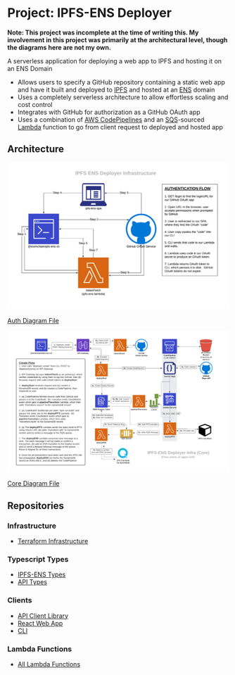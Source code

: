 # Project: IPFS-ENS Deployer

**Note: This project was incomplete at the time of writing this. My involvement in this project was primarily at the architectural level, though the diagrams here are not my own.**

A serverless application for deploying a web app to IPFS and hosting it on an ENS Domain
* Allows users to specify a GitHub repository containing a static web app and have it built and deployed to [IPFS](https://ipfs.io/) and hosted at an [ENS](https://ens.domains/) domain
* Uses a completely serverless architecture to allow effortless scaling and cost control
* Integrates with GitHub for authorization as a GitHub OAuth app
* Uses a combination of [AWS CodePipelines](https://aws.amazon.com/codepipeline/) and an [SQS](https://aws.amazon.com/sqs/)-sourced [Lambda](https://aws.amazon.com/lambda/) function to go from client request to deployed and hosted app

## Architecture

![IPFS-ENS Deployer Auth](auth-architecture.png "IPFS-ENS Auth Architecture Diagram")

[Auth Diagram File](auth-architecture.png)

![IPFS-ENS Deployer Core](core-architecture.png "IPFS-ENS Core Architecture Diagram")

[Core Diagram File](core-architecture.png)

## Repositories

### Infrastructure

* [Terraform Infrastructure](https://github.com/Lsquared13/terraform-ipfs-ens)

### Typescript Types

* [IPFS-ENS Types](https://github.com/Lsquared13/ipfs-ens-types)
* [API Types](https://github.com/Lsquared13/api-types)

### Clients

* [API Client Library](https://github.com/Lsquared13/ipfs-ens-api-client)
* [React Web App](https://github.com/Lsquared13/ipfs-ens-spa)
* [CLI](https://github.com/Lsquared13/ipfs-ens-cli)

### Lambda Functions

* [All Lambda Functions](https://github.com/Lsquared13/ipfs-ens-lambda)
